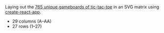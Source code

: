 Laying out the [765 unique gameboards of tic-tac-toe](https://github.com/knutsynstad/tic-tac-toe) in an SVG matrix using [create-react-app](https://github.com/facebook/create-react-app).

* 29 columns (A–AA)
* 27 rows (1–27)
